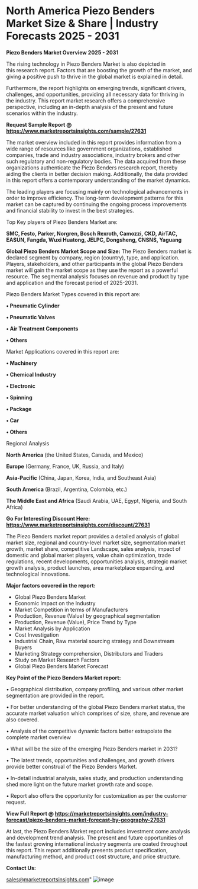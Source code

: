 # North America Piezo Benders Market Size & Share | Industry Forecasts 2025 - 2031

<Strong> Piezo Benders Market Overview 2025 - 2031</strong>

The rising technology in Piezo Benders Market is also depicted in this research report. Factors that are boosting the growth of the market, and giving a positive push to thrive in the global market is explained in detail.

Furthermore, the report highlights on emerging trends, significant drivers, challenges, and opportunities, providing all necessary data for thriving in the industry. This report market research offers a comprehensive perspective, including an in-depth analysis of the present and future scenarios within the industry.

<strong>Request Sample Report @ <a href=https://www.marketreportsinsights.com/sample/27631>https://www.marketreportsinsights.com/sample/27631</a></strong>

The market overview included in this report provides information from a wide range of resources like government organizations, established companies, trade and industry associations, industry brokers and other such regulatory and non-regulatory bodies. The data acquired from these organizations authenticate the Piezo Benders research report, thereby aiding the clients in better decision making. Additionally, the data provided in this report offers a contemporary understanding of the market dynamics.

The leading players are focusing mainly on technological advancements in order to improve efficiency. The long-term development patterns for this market can be captured by continuing the ongoing process improvements and financial stability to invest in the best strategies.

Top Key players of Piezo Benders Market are:

<strong>SMC, Festo, Parker, Norgren, Bosch Rexroth, Camozzi, CKD, AirTAC, EASUN, Fangda, Wuxi Huatong, JELPC, Dongsheng, CNSNS, Yaguang</strong>

<strong><b>Global Piezo Benders Market Scope and Size:</b></strong>
The Piezo Benders market is declared segment by company, region (country), type, and application. Players, stakeholders, and other participants in the global Piezo Benders market will gain the market scope as they use the report as a powerful resource. The segmental analysis focuses on revenue and product by type and application and the forecast period of 2025-2031.

Piezo Benders Market Types covered in this report are:

<strong>• Pneumatic Cylinder

• Pneumatic Valves

• Air Treatment Components

• Others</strong>

Market Applications covered in this report are:

<strong>• Machinery

• Chemical Industry

• Electronic

• Spinning

• Package

• Car

• Others</strong> 

Regional Analysis

<strong>North America</strong> (the United States, Canada, and Mexico)

<strong>Europe</strong> (Germany, France, UK, Russia, and Italy)

<strong>Asia-Pacific</strong> (China, Japan, Korea, India, and Southeast Asia)

<strong>South America</strong> (Brazil, Argentina, Colombia, etc.)

<strong>The Middle East and Africa</strong> (Saudi Arabia, UAE, Egypt, Nigeria, and South Africa)

<strong>Go For Interesting Discount Here: <a href=https://www.marketreportsinsights.com/discount/27631>https://www.marketreportsinsights.com/discount/27631</a></strong>

The Piezo Benders market report provides a detailed analysis of global market size, regional and country-level market size, segmentation market growth, market share, competitive Landscape, sales analysis, impact of domestic and global market players, value chain optimization, trade regulations, recent developments, opportunities analysis, strategic market growth analysis, product launches, area marketplace expanding, and technological innovations.

<strong><b>Major factors covered in the report:</b></strong>
<ul>
  <li>Global Piezo Benders Market </li>
  <li>Economic Impact on the Industry</li>
  <li>Market Competition in terms of Manufacturers</li>
  <li>Production, Revenue (Value) by geographical segmentation</li>
  <li>Production, Revenue (Value), Price Trend by Type</li>
  <li>Market Analysis by Application</li>
  <li>Cost Investigation</li>
  <li>Industrial Chain, Raw material sourcing strategy and Downstream Buyers</li>
  <li>Marketing Strategy comprehension, Distributors and Traders</li>
  <li>Study on Market Research Factors</li>
  <li>Global Piezo Benders Market Forecast</li>
</ul>

<strong><b>Key Point of the Piezo Benders Market report:</b></strong>

• Geographical distribution, company profiling, and various other market segmentation are provided in the report.

• For better understanding of the global Piezo Benders market status, the accurate market valuation which comprises of size, share, and revenue are also covered.

• Analysis of the competitive dynamic factors better extrapolate the complete market overview

• What will be the size of the emerging Piezo Benders market in 2031?

• The latest trends, opportunities and challenges, and growth drivers provide better construal of the Piezo Benders Market.

• In-detail industrial analysis, sales study, and production understanding shed more light on the future market growth rate and scope.

• Report also offers the opportunity for customization as per the customer request.

<strong><b>View Full Report @ <a href=https://marketreportsinsights.com/industry-forecast/piezo-benders-market-forecast-by-geography-27631>https://marketreportsinsights.com/industry-forecast/piezo-benders-market-forecast-by-geography-27631</a></b></strong>


At last, the Piezo Benders Market report includes investment come analysis and development trend analysis. The present and future opportunities of the fastest growing international industry segments are coated throughout this report. This report additionally presents product specification, manufacturing method, and product cost structure, and price structure.

<strong>Contact Us:</strong>

sales@marketreportsinsights.com"
![image](https://github.com/user-attachments/assets/4b8dcd4e-f1c2-449d-9931-f372cefd313d)

